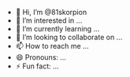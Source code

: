 - 👋 Hi, I’m @81skorpion
- 👀 I’m interested in ...
- 🌱 I’m currently learning ...
- 💞️ I’m looking to collaborate on ...
- 📫 How to reach me ...
- 😄 Pronouns: ...
- ⚡ Fun fact: ...

<!---
81skorpion/81skorpion is a ✨ special ✨ repository because its `README.md` (this file) appears on your GitHub profile.
You can click the Preview link to take a look at your changes.
--->
